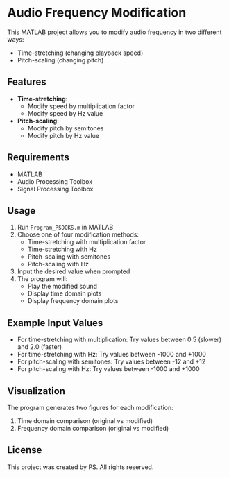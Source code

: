 # Audio Frequency Modification

This MATLAB project allows you to modify audio frequency in two different ways:
- Time-stretching (changing playback speed)
- Pitch-scaling (changing pitch)

## Features

- **Time-stretching**:
  - Modify speed by multiplication factor
  - Modify speed by Hz value
- **Pitch-scaling**:
  - Modify pitch by semitones
  - Modify pitch by Hz value

## Requirements

- MATLAB
- Audio Processing Toolbox
- Signal Processing Toolbox

## Usage

1. Run `Program_PSDOKS.m` in MATLAB
2. Choose one of four modification methods:
   - Time-stretching with multiplication factor
   - Time-stretching with Hz
   - Pitch-scaling with semitones
   - Pitch-scaling with Hz
3. Input the desired value when prompted
4. The program will:
   - Play the modified sound
   - Display time domain plots
   - Display frequency domain plots

## Example Input Values

- For time-stretching with multiplication: Try values between 0.5 (slower) and 2.0 (faster)
- For time-stretching with Hz: Try values between -1000 and +1000
- For pitch-scaling with semitones: Try values between -12 and +12
- For pitch-scaling with Hz: Try values between -1000 and +1000

## Visualization

The program generates two figures for each modification:
1. Time domain comparison (original vs modified)
2. Frequency domain comparison (original vs modified)

## License

This project was created by PS. All rights reserved.

